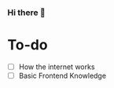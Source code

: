 ### Hi there 👋

<!--
**rahmatardiansyah/rahmatardiansyah** is a ✨ _special_ ✨ repository because its `README.md` (this file) appears on your GitHub profile.

Here are some ideas to get you started:

- 🌱 I’m currently learning backend developer
- 💬 Ask me about  @rhmt_ardiansyah
-->
# To-do
- [ ] How the internet works
- [ ] Basic Frontend Knowledge
